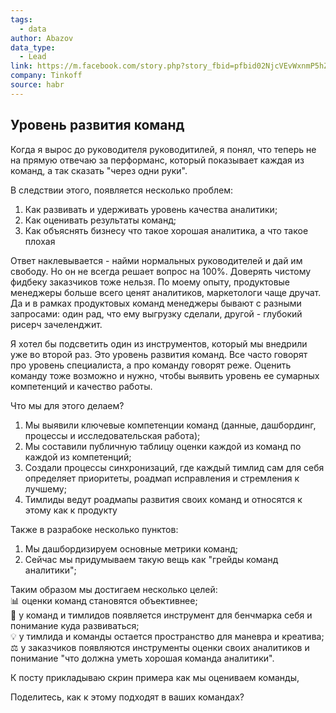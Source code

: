 ```yaml
---
tags:
  - data
author: Abazov
data_type:
  - Lead
link: https://m.facebook.com/story.php?story_fbid=pfbid02NjcVEvWxnmP5hZ5taa8kBrj2HCnF1iD8XsCp2vhikuVGxBM8peA4j5w74hat6iYgl&id=100000825102629&mibextid=Nif5oz
company: Tinkoff
source: habr
---
```

## Уровень развития команд  
  
Когда я вырос до руководителя руководитилей, я понял, что теперь не на прямую отвечаю за перформанс, который показывает каждая из команд, а так сказать "через одни руки".  
  
В следствии этого, появляется несколько проблем:  
1) Как развивать и удерживать уровень качества аналитики;  
2) Как оценивать результаты команд;  
3) Как объяснять бизнесу что такое хорошая аналитика, а что такое плохая  
  
Ответ наклевывается - найми нормальных руководителей и дай им свободу. Но он не всегда решает вопрос на 100%. Доверять чистому фидбеку заказчиков тоже нельзя. По моему опыту, продуктовые менеджеры больше всего ценят аналитиков, маркетологи чаще дручат. Да и в рамках продуктовых команд менеджеры бывают с разными запросами: один рад, что ему выгрузку сделали, другой - глубокий рисерч зачеленджит.  
  
Я хотел бы подсветить один из инструментов, который мы внедрили уже во второй раз. Это уровень развития команд. Все часто говорят про уровень специалиста, а про команду говорят реже. Оценить команду тоже возможно и нужно, чтобы выявить уровень ее сумарных компетенций и качество работы.  
  
Что мы для этого делаем?  
1) Мы выявили ключевые компетенции команд (данные, дашбординг, процессы и исследовательская работа);  
2) Мы составили публичную таблицу оценки каждой из команд по каждой из компетенций;  
3) Создали процессы синхронизаций, где каждый тимлид сам для себя определяет приоритеты, роадмап исправления и стремления к лучшему;  
4) Тимлиды ведут роадмапы развития своих команд и относятся к этому как к продукту  
  
Также в разрабоке несколько пунктов:  
1) Мы дашбордизируем основные метрики команд;  
2) Сейчас мы придумываем такую вещь как "грейды команд аналитики";  
  
Таким образом мы достигаем несколько целей:  
📊 оценки команд становятся объективнее;  
🧐 у команд и тимлидов появляется инструмент для бенчмарка себя и понимание куда развиваться;  
💡 у тимлида и команды остается пространство для маневра и креатива;  
⚖️ у заказчиков появляются инструменты оценки своих аналитиков и понимание "что должна уметь хорошая команда аналитики".  
  
К посту прикладываю скрин примера как мы оцениваем команды,  
  
Поделитесь, как к этому подходят в ваших командах?